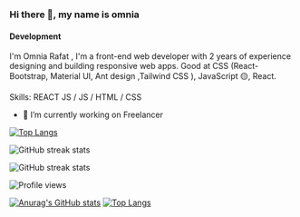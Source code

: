 
### Hi there 👋, my name is omnia
#### Development
I'm Omnia Rafat , I'm a front-end web developer with 2 years of experience designing and building responsive web apps. Good at CSS (React-Bootstrap, Material UI, Ant design ,Tailwind CSS ), JavaScript 🟡, React.

Skills:  REACT JS / JS / HTML / CSS

- 🔭 I’m currently working on Freelancer 




[![Top Langs](https://github-readme-stats.vercel.app/api/top-langs/?username=OmniaRafat232111121)](https://github.com/anuraghazra/github-readme-stats)

![GitHub streak stats](https://github-readme-streak-stats.herokuapp.com/?user=OmniaRafat232111121)  







![GitHub streak stats](https://github-readme-streak-stats.herokuapp.com/?user=OmniaRafat232111121)  

![Profile views](https://gpvc.arturio.dev/OmniaRafat232111121) 


[![Anurag's GitHub stats](https://github-readme-stats.vercel.app/api?username=OmniaRafat232111121)](https://github.com/anuraghazra/github-readme-stats)
[![Top Langs](https://github-readme-stats.vercel.app/api/top-langs/?username=OmniaRafat232111121&layout=compact)](https://github.com/anuraghazra/github-readme-stats)


